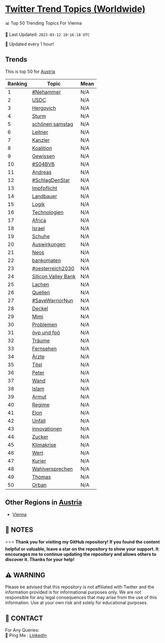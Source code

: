 [Twitter Trend Topics (Worldwide)](https://github.com/ErcinDedeoglu/Twitter-Trend-Topics)
==========


📊 Top 50 Trending Topics For Vienna

📆 Last Updated: `2023-03-12 10:16:18 UTC`

🔧 Updated every 1 hour!


## Trends

This is top 50 for [Austria](</Austria>)

| Ranking | Topic | Mean |
| ------- | ------------ | ------------ |
| 1 | [#Nehammer](http://twitter.com/search?q=%23Nehammer) | N/A |
| 2 | [USDC](http://twitter.com/search?q=USDC) | N/A |
| 3 | [Hergovich](http://twitter.com/search?q=Hergovich) | N/A |
| 4 | [Sturm](http://twitter.com/search?q=Sturm) | N/A |
| 5 | [schönen samstag](http://twitter.com/search?q=sch%c3%b6nen+samstag) | N/A |
| 6 | [Leitner](http://twitter.com/search?q=Leitner) | N/A |
| 7 | [Kanzler](http://twitter.com/search?q=Kanzler) | N/A |
| 8 | [Koalition](http://twitter.com/search?q=Koalition) | N/A |
| 9 | [Gewissen](http://twitter.com/search?q=Gewissen) | N/A |
| 10 | [#S04BVB](http://twitter.com/search?q=%23S04BVB) | N/A |
| 11 | [Andreas](http://twitter.com/search?q=Andreas) | N/A |
| 12 | [#SchlagDenStar](http://twitter.com/search?q=%23SchlagDenStar) | N/A |
| 13 | [Impfpflicht](http://twitter.com/search?q=Impfpflicht) | N/A |
| 14 | [Landbauer](http://twitter.com/search?q=Landbauer) | N/A |
| 15 | [Logik](http://twitter.com/search?q=Logik) | N/A |
| 16 | [Technologien](http://twitter.com/search?q=Technologien) | N/A |
| 17 | [Africa](http://twitter.com/search?q=Africa) | N/A |
| 18 | [Israel](http://twitter.com/search?q=Israel) | N/A |
| 19 | [Schuhe](http://twitter.com/search?q=Schuhe) | N/A |
| 20 | [Auswirkungen](http://twitter.com/search?q=Auswirkungen) | N/A |
| 21 | [Neos](http://twitter.com/search?q=Neos) | N/A |
| 22 | [bankomaten](http://twitter.com/search?q=bankomaten) | N/A |
| 23 | [#oesterreich2030](http://twitter.com/search?q=%23oesterreich2030) | N/A |
| 24 | [Silicon Valley Bank](http://twitter.com/search?q=Silicon+Valley+Bank) | N/A |
| 25 | [Lachen](http://twitter.com/search?q=Lachen) | N/A |
| 26 | [Quellen](http://twitter.com/search?q=Quellen) | N/A |
| 27 | [#SaveWarriorNun](http://twitter.com/search?q=%23SaveWarriorNun) | N/A |
| 28 | [Deckel](http://twitter.com/search?q=Deckel) | N/A |
| 29 | [Mimi](http://twitter.com/search?q=Mimi) | N/A |
| 30 | [Problemen](http://twitter.com/search?q=Problemen) | N/A |
| 31 | [övp und fpö](http://twitter.com/search?q=%c3%b6vp+und+fp%c3%b6) | N/A |
| 32 | [Träume](http://twitter.com/search?q=Tr%c3%a4ume) | N/A |
| 33 | [Fernsehen](http://twitter.com/search?q=Fernsehen) | N/A |
| 34 | [Ärzte](http://twitter.com/search?q=%c3%84rzte) | N/A |
| 35 | [Titel](http://twitter.com/search?q=Titel) | N/A |
| 36 | [Peter](http://twitter.com/search?q=Peter) | N/A |
| 37 | [Wand](http://twitter.com/search?q=Wand) | N/A |
| 38 | [Islam](http://twitter.com/search?q=Islam) | N/A |
| 39 | [Armut](http://twitter.com/search?q=Armut) | N/A |
| 40 | [Regime](http://twitter.com/search?q=Regime) | N/A |
| 41 | [Elon](http://twitter.com/search?q=Elon) | N/A |
| 42 | [Unfall](http://twitter.com/search?q=Unfall) | N/A |
| 43 | [innovationen](http://twitter.com/search?q=innovationen) | N/A |
| 44 | [Zucker](http://twitter.com/search?q=Zucker) | N/A |
| 45 | [Klimakrise](http://twitter.com/search?q=Klimakrise) | N/A |
| 46 | [Wert](http://twitter.com/search?q=Wert) | N/A |
| 47 | [Kurier](http://twitter.com/search?q=Kurier) | N/A |
| 48 | [Wahlversprechen](http://twitter.com/search?q=Wahlversprechen) | N/A |
| 49 | [Thomas](http://twitter.com/search?q=Thomas) | N/A |
| 50 | [Orban](http://twitter.com/search?q=Orban) | N/A |



## Other Regions in [Austria](</Austria>)

* [Vienna](</Austria/Vienna.md>)



## 📝 NOTES

⭐⭐⭐ **Thank you for visiting my GitHub repository! If you found the content helpful or valuable, leave a star on the repository to show your support. It encourages me to continue updating the repository and allows others to discover it. Thanks for your help!**


## ⚠️ WARNING

Please be advised that this repository is not affiliated with Twitter and the information provided is for informational purposes only. We are not responsible for any legal consequences that may arise from the use of this information. Use at your own risk and solely for educational purposes.


## 📨 CONTACT

 For Any Queries:  
            🏓 Ping Me : [LinkedIn](https://www.linkedin.com/in/ercindedeoglu/)
